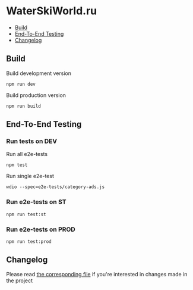 # WaterSkiWorld.ru <!-- omit in toc -->
- [Build](#build)
- [End-To-End Testing](#end-to-end-testing)
- [Changelog](#changelog)

## Build
Build development version
    
    npm run dev

Build production version

    npm run build


## End-To-End Testing
### Run tests on DEV <!-- omit in toc -->
Run all e2e-tests

    npm test

Run single e2e-test

    wdio --spec=e2e-tests/category-ads.js

### Run e2e-tests on ST <!-- omit in toc -->
    npm run test:st

### Run e2e-tests on PROD <!-- omit in toc -->
    npm run test:prod

## Changelog
Please read [the corresponding file](CHANGELOG.md) if you're interested in changes made in the project
